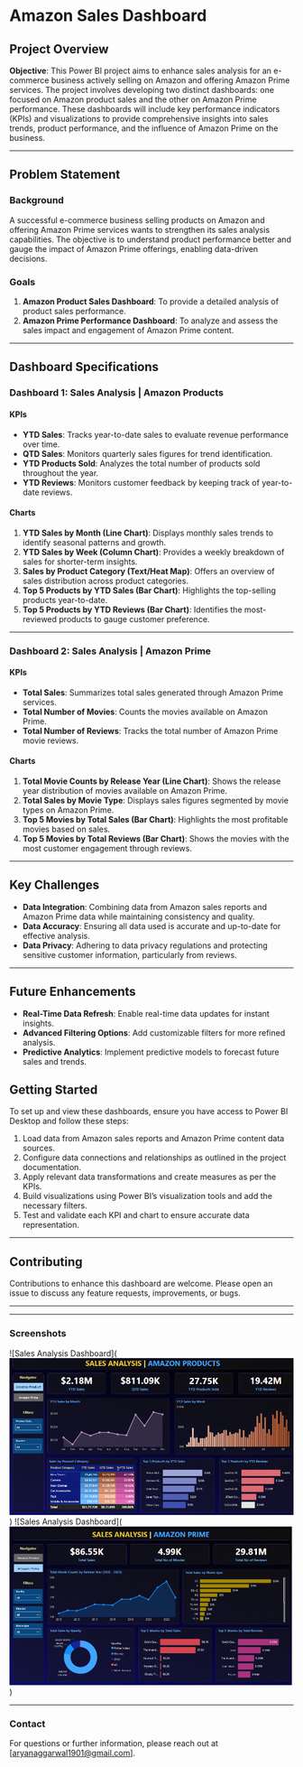 # Amazon Sales Dashboard

## Project Overview

**Objective**: This Power BI project aims to enhance sales analysis for an e-commerce business actively selling on Amazon and offering Amazon Prime services. The project involves developing two distinct dashboards: one focused on Amazon product sales and the other on Amazon Prime performance. These dashboards will include key performance indicators (KPIs) and visualizations to provide comprehensive insights into sales trends, product performance, and the influence of Amazon Prime on the business.

---

## Problem Statement

### Background

A successful e-commerce business selling products on Amazon and offering Amazon Prime services wants to strengthen its sales analysis capabilities. The objective is to understand product performance better and gauge the impact of Amazon Prime offerings, enabling data-driven decisions.

### Goals

1. **Amazon Product Sales Dashboard**: To provide a detailed analysis of product sales performance.
2. **Amazon Prime Performance Dashboard**: To analyze and assess the sales impact and engagement of Amazon Prime content.

---

## Dashboard Specifications

### Dashboard 1: Sales Analysis | Amazon Products

#### KPIs

- **YTD Sales**: Tracks year-to-date sales to evaluate revenue performance over time.
- **QTD Sales**: Monitors quarterly sales figures for trend identification.
- **YTD Products Sold**: Analyzes the total number of products sold throughout the year.
- **YTD Reviews**: Monitors customer feedback by keeping track of year-to-date reviews.

#### Charts

1. **YTD Sales by Month (Line Chart)**: Displays monthly sales trends to identify seasonal patterns and growth.
2. **YTD Sales by Week (Column Chart)**: Provides a weekly breakdown of sales for shorter-term insights.
3. **Sales by Product Category (Text/Heat Map)**: Offers an overview of sales distribution across product categories.
4. **Top 5 Products by YTD Sales (Bar Chart)**: Highlights the top-selling products year-to-date.
5. **Top 5 Products by YTD Reviews (Bar Chart)**: Identifies the most-reviewed products to gauge customer preference.

---

### Dashboard 2: Sales Analysis | Amazon Prime

#### KPIs

- **Total Sales**: Summarizes total sales generated through Amazon Prime services.
- **Total Number of Movies**: Counts the movies available on Amazon Prime.
- **Total Number of Reviews**: Tracks the total number of Amazon Prime movie reviews.

#### Charts

1. **Total Movie Counts by Release Year (Line Chart)**: Shows the release year distribution of movies available on Amazon Prime.
2. **Total Sales by Movie Type**: Displays sales figures segmented by movie types on Amazon Prime.
3. **Top 5 Movies by Total Sales (Bar Chart)**: Highlights the most profitable movies based on sales.
4. **Top 5 Movies by Total Reviews (Bar Chart)**: Shows the movies with the most customer engagement through reviews.

---

## Key Challenges

- **Data Integration**: Combining data from Amazon sales reports and Amazon Prime data while maintaining consistency and quality.
- **Data Accuracy**: Ensuring all data used is accurate and up-to-date for effective analysis.
- **Data Privacy**: Adhering to data privacy regulations and protecting sensitive customer information, particularly from reviews.

---

## Future Enhancements

- **Real-Time Data Refresh**: Enable real-time data updates for instant insights.
- **Advanced Filtering Options**: Add customizable filters for more refined analysis.
- **Predictive Analytics**: Implement predictive models to forecast future sales and trends.

## Getting Started

To set up and view these dashboards, ensure you have access to Power BI Desktop and follow these steps:

1. Load data from Amazon sales reports and Amazon Prime content data sources.
2. Configure data connections and relationships as outlined in the project documentation.
3. Apply relevant data transformations and create measures as per the KPIs.
4. Build visualizations using Power BI’s visualization tools and add the necessary filters.
5. Test and validate each KPI and chart to ensure accurate data representation.

---

## Contributing

Contributions to enhance this dashboard are welcome. Please open an issue to discuss any feature requests, improvements, or bugs.

---

<!-- ## License

This project is licensed under the MIT License - see the [LICENSE](LICENSE) file for details. -->

---

### Screenshots

![Sales Analysis Dashboard](![Sales Dashboard](dash-images/Amazon-Sales_dashboard.png))
![Sales Analysis Dashboard](![Sales Dashboard](dash-images/Prime-dashboard.png))

---

### Contact

For questions or further information, please reach out at [aryanaggarwal1901@gmail.com].
